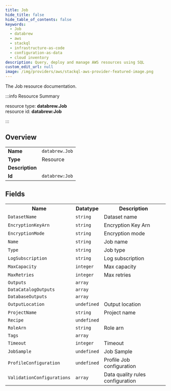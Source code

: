 ```yaml
---
title: Job
hide_title: false
hide_table_of_contents: false
keywords:
  - Job
  - databrew
  - aws
  - stackql
  - infrastructure-as-code
  - configuration-as-data
  - cloud inventory
description: Query, deploy and manage AWS resources using SQL
custom_edit_url: null
image: /img/providers/aws/stackql-aws-provider-featured-image.png
---
```

The Job resource documentation.

:::info Resource Summary

<div class="row">
<div class="providerDocColumn">
<span>resource type:&nbsp;<b>databrew.Job</b></span><br />
<span>resource id:&nbsp;<b>databrew:Job</b></span><br />
</div>
</div>

:::

## Overview
<table><tbody>
<tr><td><b>Name</b></td><td><code>databrew.Job</code></td></tr>
<tr><td><b>Type</b></td><td>Resource</td></tr>
<tr><td><b>Description</b></td><td></td></tr>
<tr><td><b>Id</b></td><td><code>databrew:Job</code></td></tr>
</tbody></table>

## Fields
<table><tbody>
<tr><th>Name</th><th>Datatype</th><th>Description</th></tr>
<tr><td><code>DatasetName</code></td><td><code>string</code></td><td>Dataset name</td></tr><tr><td><code>EncryptionKeyArn</code></td><td><code>string</code></td><td>Encryption Key Arn</td></tr><tr><td><code>EncryptionMode</code></td><td><code>string</code></td><td>Encryption mode</td></tr><tr><td><code>Name</code></td><td><code>string</code></td><td>Job name</td></tr><tr><td><code>Type</code></td><td><code>string</code></td><td>Job type</td></tr><tr><td><code>LogSubscription</code></td><td><code>string</code></td><td>Log subscription</td></tr><tr><td><code>MaxCapacity</code></td><td><code>integer</code></td><td>Max capacity</td></tr><tr><td><code>MaxRetries</code></td><td><code>integer</code></td><td>Max retries</td></tr><tr><td><code>Outputs</code></td><td><code>array</code></td><td></td></tr><tr><td><code>DataCatalogOutputs</code></td><td><code>array</code></td><td></td></tr><tr><td><code>DatabaseOutputs</code></td><td><code>array</code></td><td></td></tr><tr><td><code>OutputLocation</code></td><td><code>undefined</code></td><td>Output location</td></tr><tr><td><code>ProjectName</code></td><td><code>string</code></td><td>Project name</td></tr><tr><td><code>Recipe</code></td><td><code>undefined</code></td><td></td></tr><tr><td><code>RoleArn</code></td><td><code>string</code></td><td>Role arn</td></tr><tr><td><code>Tags</code></td><td><code>array</code></td><td></td></tr><tr><td><code>Timeout</code></td><td><code>integer</code></td><td>Timeout</td></tr><tr><td><code>JobSample</code></td><td><code>undefined</code></td><td>Job Sample</td></tr><tr><td><code>ProfileConfiguration</code></td><td><code>undefined</code></td><td>Profile Job configuration</td></tr><tr><td><code>ValidationConfigurations</code></td><td><code>array</code></td><td>Data quality rules configuration</td></tr>
</tbody></table>